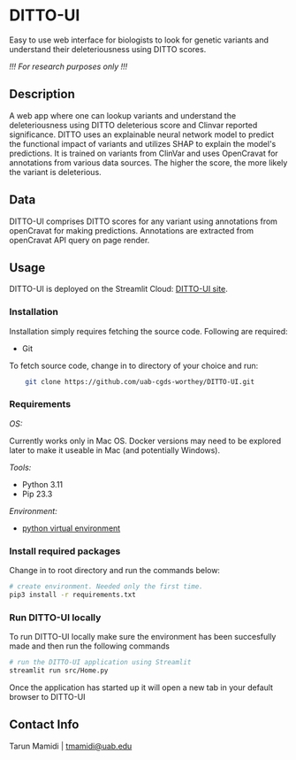 # DITTO-UI

Easy to use web interface for biologists to look for genetic variants and understand their deleteriousness
using DITTO scores.

_!!! For research purposes only !!!_

## Description

A web app where one can lookup variants and understand the deleteriousness using DITTO deleterious score and Clinvar
reported significance. DITTO uses an explainable neural network model to predict the functional impact of variants and
utilizes SHAP to explain the model's predictions. It is trained on variants from ClinVar and uses OpenCravat for
annotations from various data sources. The higher the score, the more likely the variant is deleterious.

## Data

DITTO-UI comprises DITTO scores for any variant using annotations from openCravat
for making predictions. Annotations are extracted from openCravat API query on page render.

## Usage

DITTO-UI is deployed on the Streamlit Cloud: [DITTO-UI site](https://cgds-ditto.streamlit.app).

### Installation

Installation simply requires fetching the source code. Following are required:

- Git

To fetch source code, change in to directory of your choice and run:

```sh
    git clone https://github.com/uab-cgds-worthey/DITTO-UI.git
```

### Requirements

*OS:*

Currently works only in Mac OS. Docker versions may need to be explored later to make it useable in Mac (and
potentially Windows).

*Tools:*

- Python 3.11
- Pip 23.3

*Environment:*

- [python virtual environment](https://docs.python.org/3/tutorial/venv.html)

### Install required packages

Change in to root directory and run the commands below:

```sh
# create environment. Needed only the first time.
pip3 install -r requirements.txt
```

### Run DITTO-UI locally

To run DITTO-UI locally make sure the environment has been succesfully made and then run the following commands

```sh
# run the DITTO-UI application using Streamlit
streamlit run src/Home.py
```

Once the application has started up it will open a new tab in your default browser to DITTO-UI

## Contact Info

Tarun Mamidi | tmamidi@uab.edu

